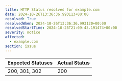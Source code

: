 ```yaml
---
title: HTTP Status resolved for example.com
date: 2024-10-26T13:36:36.993113+00:00
resolved: True
resolvedWhen: 2024-10-26T13:36:36.993120+00:00
resolvedStartTime: 2024-10-25T21:09:43.191474+00:00
severity: notice
affected:
  - example.com
section: issue
---
```


| Expected Statuses | Actual Status  |
|-------------------|----------------|
| 200, 301, 302 | 200 |
